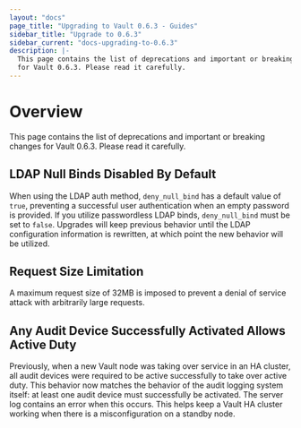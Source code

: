 ```yaml
---
layout: "docs"
page_title: "Upgrading to Vault 0.6.3 - Guides"
sidebar_title: "Upgrade to 0.6.3"
sidebar_current: "docs-upgrading-to-0.6.3"
description: |-
  This page contains the list of deprecations and important or breaking changes
  for Vault 0.6.3. Please read it carefully.
---
```


# Overview

This page contains the list of deprecations and important or breaking changes
for Vault 0.6.3. Please read it carefully.

## LDAP Null Binds Disabled By Default

When using the LDAP auth method, `deny_null_bind` has a default value of
`true`, preventing a successful user authentication when an empty password
is provided. If you utilize passwordless LDAP binds, `deny_null_bind` must
be set to `false`. Upgrades will keep previous behavior until the LDAP
configuration information is rewritten, at which point the new behavior
will be utilized.

## Request Size Limitation

A maximum request size of 32MB is imposed to prevent a denial of service attack
with arbitrarily large requests.

## Any Audit Device Successfully Activated Allows Active Duty

Previously, when a new Vault node was taking over service in an HA cluster, all
audit devices were required to be active successfully to take over active
duty. This behavior now matches the behavior of the audit logging system
itself: at least one audit device must successfully be activated. The server
log contains an error when this occurs. This helps keep a Vault HA cluster
working when there is a misconfiguration on a standby node.
